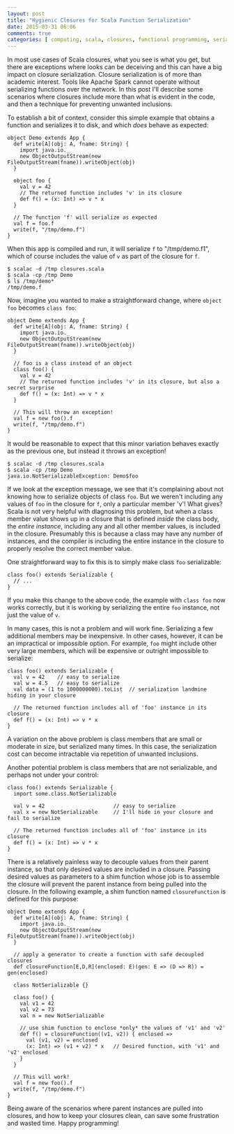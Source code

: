 ```yaml
---
layout: post
title: "Hygienic Closures for Scala Function Serialization"
date: 2015-03-31 06:06
comments: true
categories: [ computing, scala, closures, functional programming, serialization, spark ]
---
```

In most use cases of Scala closures, what you see is what you get, but there are exceptions where looks can be deceiving and this can have a big impact on closure serialization.  Closure serialization is of more than academic interest.  Tools like Apache Spark cannot operate without serializing functions over the network.  In this post I'll describe some scenarios where closures include more than what is evident in the code, and then a technique for preventing unwanted inclusions.

To establish a bit of context, consider this simple example that obtains a function and serializes it to disk, and which _does_ behave as expected:

    object Demo extends App {
      def write[A](obj: A, fname: String) {
        import java.io._
        new ObjectOutputStream(new FileOutputStream(fname)).writeObject(obj)
      }

      object foo {
        val v = 42
        // The returned function includes 'v' in its closure
        def f() = (x: Int) => v * x
      }

      // The function 'f' will serialize as expected
      val f = foo.f
      write(f, "/tmp/demo.f")
    }

When this app is compiled and run, it will serialize `f` to "/tmp/demo.f1", which of course includes the value of `v` as part of the closure for `f`.

    $ scalac -d /tmp closures.scala
    $ scala -cp /tmp Demo
    $ ls /tmp/demo*
    /tmp/demo.f

Now, imagine you wanted to make a straightforward change, where `object foo` becomes `class foo`:

    object Demo extends App {
      def write[A](obj: A, fname: String) {
        import java.io._
        new ObjectOutputStream(new FileOutputStream(fname)).writeObject(obj)
      }

      // foo is a class instead of an object
      class foo() {
        val v = 42
        // The returned function includes 'v' in its closure, but also a secret surprise
        def f() = (x: Int) => v * x
      }

      // This will throw an exception!
      val f = new foo().f
      write(f, "/tmp/demo.f")
    }

It would be reasonable to expect that this minor variation behaves exactly as the previous one, but instead it throws an exception!

    $ scalac -d /tmp closures.scala
    $ scala -cp /tmp Demo
    java.io.NotSerializableException: Demo$foo

If we look at the exception message, we see that it's complaining about not knowing how to serialize objects of class `foo`.  But we weren't including any values of `foo` in the closure for `f`, only a particular member 'v'!  What gives?  Scala is not very helpful with diagnosing this problem, but when a class member value shows up in a closure that is defined _inside_ the class body, the _entire instance_, including any and all other member values, is included in the closure.  Presumably this is because a class may have any number of instances, and the compiler is including the entire instance in the closure to properly resolve the correct member value.

One straightforward way to fix this is to simply make class `foo` serializable:

    class foo() extends Serializable {
      // ...
    }

If you make this change to the above code, the example with `class foo` now works correctly, but it is working by serializing the entire `foo` instance, not just the value of `v`.   

In many cases, this is not a problem and will work fine.  Serializing a few additional members may be inexpensive.  In other cases, however, it can be an impractical or impossible option.  For example, `foo` might include other very large members, which will be expensive or outright impossible to serialize:

    class foo() extends Serializable {
      val v = 42    // easy to serialize
      val w = 4.5   // easy to serialize
      val data = (1 to 1000000000).toList  // serialization landmine hiding in your closure

      // The returned function includes all of 'foo' instance in its closure
      def f() = (x: Int) => v * x
    }

A variation on the above problem is class members that are small or moderate in size, but serialized many times.  In this case, the serialization cost can become intractable via repetition of unwanted inclusions.

Another potential problem is class members that are not serializable, and perhaps not under your control:

    class foo() extends Serializable {
      import some.class.NotSerializable

      val v = 42                      // easy to serialize
      val x = new NotSerializable     // I'll hide in your closure and fail to serialize

      // The returned function includes all of 'foo' instance in its closure
      def f() = (x: Int) => v * x
    }

There is a relatively painless way to decouple values from their parent instance, so that only desired values are included in a closure.  Passing desired values as parameters to a shim function whose job is to assemble the closure will prevent the parent instance from being pulled into the closure.  In the following example, a shim function named `closureFunction` is defined for this purpose:

    object Demo extends App {
      def write[A](obj: A, fname: String) {
        import java.io._
        new ObjectOutputStream(new FileOutputStream(fname)).writeObject(obj)
      }

      // apply a generator to create a function with safe decoupled closures
      def closureFunction[E,D,R](enclosed: E)(gen: E => (D => R)) = gen(enclosed)

      class NotSerializable {}

      class foo() {
        val v1 = 42
        val v2 = 73
        val n = new NotSerializable

        // use shim function to enclose *only* the values of 'v1' and 'v2'
        def f() = closureFunction((v1, v2)) { enclosed =>
          val (v1, v2) = enclosed
          (x: Int) => (v1 + v2) * x   // Desired function, with 'v1' and 'v2' enclosed
        }
      }

      // This will work!
      val f = new foo().f
      write(f, "/tmp/demo.f")
    }

Being aware of the scenarios where parent instances are pulled into closures, and how to keep your closures clean, can save some frustration and wasted time.  Happy programming!
